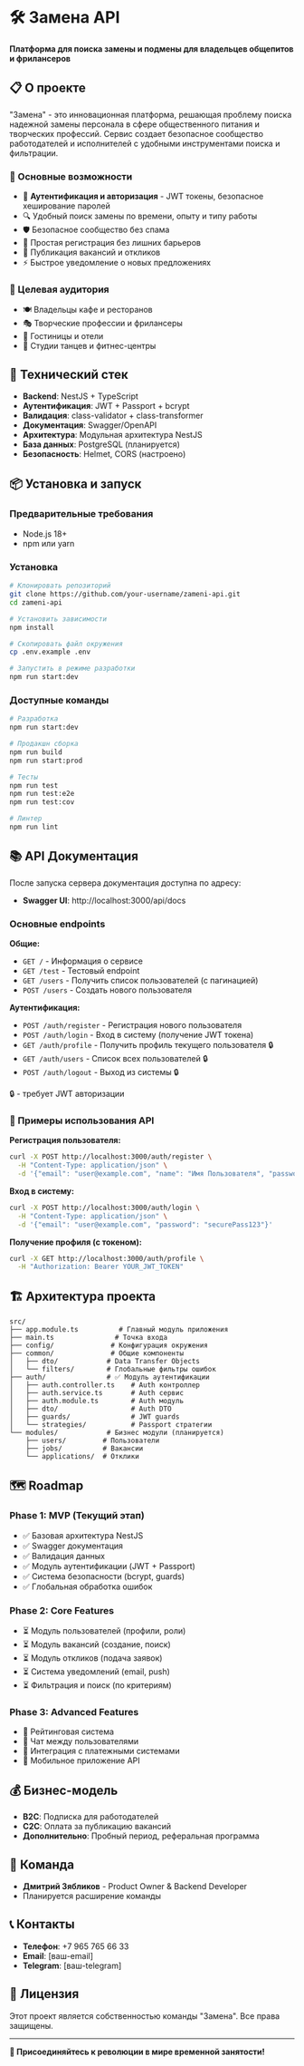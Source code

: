 # 🛠 Замена API

**Платформа для поиска замены и подмены для владельцев общепитов и фрилансеров**

## 📋 О проекте

"Замена" - это инновационная платформа, решающая проблему поиска надежной замены персонала в сфере общественного питания и творческих профессий. Сервис создает безопасное сообщество работодателей и исполнителей с удобными инструментами поиска и фильтрации.

### 🎯 Основные возможности

- 🔐 **Аутентификация и авторизация** - JWT токены, безопасное хеширование паролей
- 🔍 Удобный поиск замены по времени, опыту и типу работы
- 🛡️ Безопасное сообщество без спама
- 📱 Простая регистрация без лишних барьеров
- 💼 Публикация вакансий и откликов
- ⚡ Быстрое уведомление о новых предложениях

### 🎨 Целевая аудитория

- 🍽️ Владельцы кафе и ресторанов
- 🎭 Творческие профессии и фрилансеры
- 🏨 Гостиницы и отели
- 💃 Студии танцев и фитнес-центры

## 🚀 Технический стек

- **Backend**: NestJS + TypeScript
- **Аутентификация**: JWT + Passport + bcrypt
- **Валидация**: class-validator + class-transformer
- **Документация**: Swagger/OpenAPI
- **Архитектура**: Модульная архитектура NestJS
- **База данных**: PostgreSQL (планируется)
- **Безопасность**: Helmet, CORS (настроено)

## 📦 Установка и запуск

### Предварительные требования

- Node.js 18+ 
- npm или yarn

### Установка

```bash
# Клонировать репозиторий
git clone https://github.com/your-username/zameni-api.git
cd zameni-api

# Установить зависимости
npm install

# Скопировать файл окружения
cp .env.example .env

# Запустить в режиме разработки
npm run start:dev
```

### Доступные команды

```bash
# Разработка
npm run start:dev

# Продакшн сборка
npm run build
npm run start:prod

# Тесты
npm run test
npm run test:e2e
npm run test:cov

# Линтер
npm run lint
```

## 📚 API Документация

После запуска сервера документация доступна по адресу:
- **Swagger UI**: http://localhost:3000/api/docs

### Основные endpoints

**Общие:**
- `GET /` - Информация о сервисе
- `GET /test` - Тестовый endpoint
- `GET /users` - Получить список пользователей (с пагинацией)
- `POST /users` - Создать нового пользователя

**Аутентификация:**
- `POST /auth/register` - Регистрация нового пользователя
- `POST /auth/login` - Вход в систему (получение JWT токена)
- `GET /auth/profile` - Получить профиль текущего пользователя 🔒
- `GET /auth/users` - Список всех пользователей 🔒
- `POST /auth/logout` - Выход из системы 🔒

🔒 - требует JWT авторизации

### 🧪 Примеры использования API

**Регистрация пользователя:**
```bash
curl -X POST http://localhost:3000/auth/register \
  -H "Content-Type: application/json" \
  -d '{"email": "user@example.com", "name": "Имя Пользователя", "password": "securePass123"}'
```

**Вход в систему:**
```bash
curl -X POST http://localhost:3000/auth/login \
  -H "Content-Type: application/json" \
  -d '{"email": "user@example.com", "password": "securePass123"}'
```

**Получение профиля (с токеном):**
```bash
curl -X GET http://localhost:3000/auth/profile \
  -H "Authorization: Bearer YOUR_JWT_TOKEN"
```

## 🏗️ Архитектура проекта

```
src/
├── app.module.ts          # Главный модуль приложения
├── main.ts               # Точка входа
├── config/              # Конфигурация окружения
├── common/              # Общие компоненты
│   ├── dto/            # Data Transfer Objects
│   └── filters/        # Глобальные фильтры ошибок
├── auth/               # ✅ Модуль аутентификации
│   ├── auth.controller.ts    # Auth контроллер
│   ├── auth.service.ts       # Auth сервис
│   ├── auth.module.ts        # Auth модуль
│   ├── dto/                  # Auth DTO
│   ├── guards/               # JWT guards
│   └── strategies/           # Passport стратегии
└── modules/            # Бизнес модули (планируется)
    ├── users/         # Пользователи
    ├── jobs/          # Вакансии
    └── applications/  # Отклики
```

## 🗺️ Roadmap

### Phase 1: MVP (Текущий этап)
- ✅ Базовая архитектура NestJS
- ✅ Swagger документация
- ✅ Валидация данных
- ✅ Модуль аутентификации (JWT + Passport)
- ✅ Система безопасности (bcrypt, guards)
- ✅ Глобальная обработка ошибок

### Phase 2: Core Features
- ⏳ Модуль пользователей (профили, роли)
- ⏳ Модуль вакансий (создание, поиск)
- ⏳ Модуль откликов (подача заявок)
- ⏳ Система уведомлений (email, push)
- ⏳ Фильтрация и поиск (по критериям)

### Phase 3: Advanced Features
- 🔄 Рейтинговая система
- 🔄 Чат между пользователями
- 🔄 Интеграция с платежными системами
- 🔄 Мобильное приложение API

## 💰 Бизнес-модель

- **B2C**: Подписка для работодателей
- **C2C**: Оплата за публикацию вакансий
- **Дополнительно**: Пробный период, реферальная программа

## 👥 Команда

- **Дмитрий Зябликов** - Product Owner & Backend Developer
- Планируется расширение команды

## 📞 Контакты

- **Телефон**: +7 965 765 66 33
- **Email**: [ваш-email]
- **Telegram**: [ваш-telegram]

## 📄 Лицензия

Этот проект является собственностью команды "Замена". Все права защищены.

---

**🚀 Присоединяйтесь к революции в мире временной занятости!**